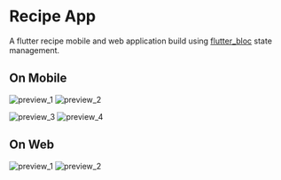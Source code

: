 
# Recipe App

  

  

A flutter recipe mobile and web application build using [flutter_bloc](https://bloclibrary.dev/#/) state management.
  

  

## On Mobile

<img  src="./lib/assets/mobile/1.png"  alt="preview_1" /> <img  src="./lib/assets/mobile/2.png"  alt="preview_2" />

<img  src="./lib/assets/mobile/3.png"  alt="preview_3" /> <img  src="./lib/assets/mobile/4.png"  alt="preview_4" />

## On Web

<img  src="./lib/assets/web/1.png"  alt="preview_1" />

<img  src="./lib/assets/web/2.png"  alt="preview_2" />
